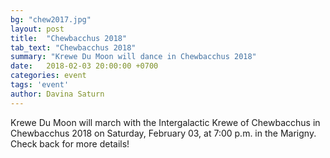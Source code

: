 ```yaml
---
bg: "chew2017.jpg"
layout: post
title:  "Chewbacchus 2018"
tab_text: "Chewbacchus 2018"
summary: "Krewe Du Moon will dance in Chewbacchus 2018"
date:   2018-02-03 20:00:00 +0700
categories: event
tags: 'event'
author: Davina Saturn
---
```


Krewe Du Moon will march with the Intergalactic Krewe of Chewbacchus in Chewbacchus 2018 on Saturday, February 03, at 7:00 p.m. in the Marigny. Check back for more details!
